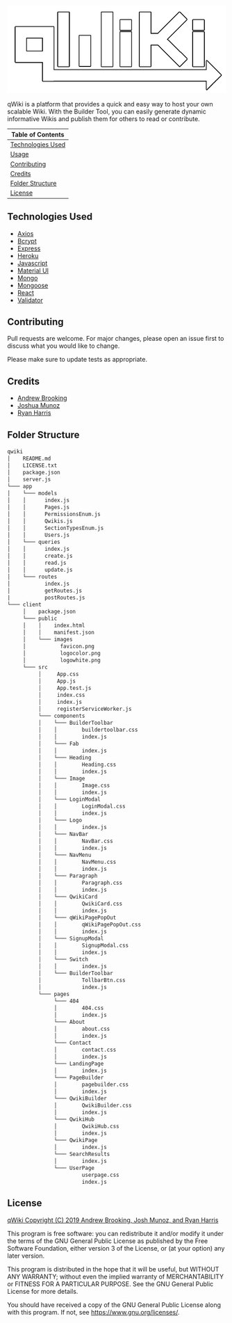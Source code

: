 
![logo](client/public/images/strokedlogowhite.png)

qWiki is a platform that provides a quick and easy way to host your own scalable Wiki. With the Builder Tool, you can easily generate dynamic informative Wikis and publish them for others to read or contribute.


| Table of Contents |
| ------------- |
| [Technologies Used](https://github.com/ragobash/qwiki#technologies-used) |
| [Usage](https://github.com/ragobash/qwiki#usage) |
| [Contributing](https://github.com/ragobash/qwiki#contributing) |
| [Credits](https://github.com/ragobash/qwiki#credits) |
| [Folder Structure](https://github.com/ragobash/qwiki#folder-structure) |
| [License](https://github.com/ragobash/qwiki#license) |


## Technologies Used
* [Axios](https://www.npmjs.com/package/axios)
* [Bcrypt](https://www.npmjs.com/package/bcrypt)
* [Express](https://expressjs.com/)
* [Heroku](https://devcenter.heroku.com/categories/reference)
* [Javascript](https://devdocs.io/javascript/)
* [Material UI](https://material-ui.com/)
* [Mongo](https://docs.mongodb.com/)
* [Mongoose](https://mongoosejs.com/docs/api.html)
* [React](https://reactjs.org/docs/getting-started.html)
* [Validator](https://www.npmjs.com/package/validator)

## Contributing
Pull requests are welcome. For major changes, please open an issue first to discuss what you would like to change.

Please make sure to update tests as appropriate.

## Credits
* [Andrew Brooking](https://github.com/AndrewBrooking)
* [Joshua Munoz](https://github.com/Joshmunoz63)
* [Ryan Harris](https://github.com/ragobash)

## Folder Structure
```
qwiki
│    README.md
│    LICENSE.txt
│    package.json
│    server.js
└─── app
│    └─── models
│    │      index.js
│    │      Pages.js
│    │      PermissionsEnum.js
│    │      Qwikis.js
│    │      SectionTypesEnum.js
│    │      Users.js
│    └─── queries
│    │      index.js
│    │      create.js
│    │      read.js
│    │      update.js
│    └─── routes
│           index.js
│           getRoutes.js
|           postRoutes.js
└─── client
     │    package.json
     └─── public
     │    │    index.html
     │    │    manifest.json
     │    └─── images
     │           favicon.png
     │           logocolor.png
     │           logowhite.png
     └─── src
          │     App.css
          │     App.js
          │     App.test.js
          │     index.css
          │     index.js
          │     registerServiceWorker.js
          └─── components
          │    └─── BuilderToolbar
          │    │        buildertoolbar.css
          │    │        index.js
          │    └─── Fab
          │    │        index.js
          │    └─── Heading
          │    │        Heading.css
          │    │        index.js
          │    └─── Image
          │    │        Image.css
          │    │        index.js
          │    └─── LoginModal
          │    │        LoginModal.css
          │    │        index.js
          │    └─── Logo
          │    │        index.js
          │    └─── NavBar
          │    │        NavBar.css
          │    │        index.js
          │    └─── NavMenu
          │    │        NavMenu.css
          │    │        index.js
          │    └─── Paragraph
          │    │        Paragraph.css
          │    │        index.js
          │    └─── QwikiCard
          │    │        QwikiCard.css
          │    │        index.js
          │    └─── qWikiPagePopOut
          │    │        qWikiPagePopOut.css
          │    │        index.js
          │    └─── SignupModal
          │    │        SignupModal.css
          │    │        index.js
          │    └─── Switch
          │    │        index.js
          │    └─── BuilderToolbar
          │             TollbarBtn.css
          │             index.js
          └─── pages
               └─── 404
               │        404.css
               │        index.js
               └─── About
               │        about.css
               │        index.js
               └─── Contact
               │        contact.css
               │        index.js
               └─── LandingPage
               │        index.js
               └─── PageBuilder
               │        pagebuilder.css
               │        index.js
               └─── QwikiBuilder
               │        QwikiBuilder.css
               │        index.js
               └─── QwikiHub
               │        QwikiHub.css
               │        index.js
               └─── QwikiPage
               │        index.js
               └─── SearchResults
               │        index.js
               └─── UserPage
                        userpage.css
                        index.js

```

## License
[qWiki Copyright (C) 2019  Andrew Brooking, Josh Munoz, and Ryan Harris](https://github.com/ragobash/qwiki/blob/master/LICENSE.txt)

This program is free software: you can redistribute it and/or modify
it under the terms of the GNU General Public License as published by
the Free Software Foundation, either version 3 of the License, or
(at your option) any later version.

This program is distributed in the hope that it will be useful,
but WITHOUT ANY WARRANTY; without even the implied warranty of
MERCHANTABILITY or FITNESS FOR A PARTICULAR PURPOSE.  See the
GNU General Public License for more details.

You should have received a copy of the GNU General Public License
along with this program.  If not, see <https://www.gnu.org/licenses/>.
